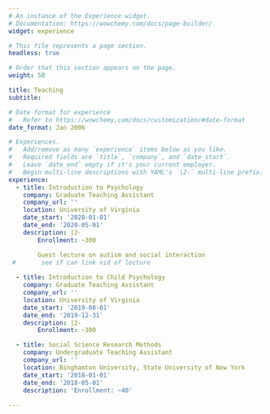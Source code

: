 ```yaml
---
# An instance of the Experience widget.
# Documentation: https://wowchemy.com/docs/page-builder/
widget: experience

# This file represents a page section.
headless: true

# Order that this section appears on the page.
weight: 50

title: Teaching
subtitle:

# Date format for experience
#   Refer to https://wowchemy.com/docs/customization/#date-format
date_format: Jan 2006

# Experiences.
#   Add/remove as many `experience` items below as you like.
#   Required fields are `title`, `company`, and `date_start`.
#   Leave `date_end` empty if it's your current employer.
#   Begin multi-line descriptions with YAML's `|2-` multi-line prefix.
experience:
  - title: Introduction to Psychology
    company: Graduate Teaching Assistant
    company_url: ''
    location: University of Virginia
    date_start: '2020-01-01'
    date_end: '2020-05-01'
    description: |2-
        Enrollment: ~300

        Guest lecture on autism and social interaction
 #       see if can link vid of lecture
        
  - title: Introduction to Child Psychology
    company: Graduate Teaching Assistant
    company_url: ''
    location: University of Virginia
    date_start: '2019-08-01'
    date_end: '2019-12-31'
    description: |2-
        Enrollment: ~300

  - title: Social Science Research Methods
    company: Undergraduate Teaching Assistant
    company_url: ''
    location: Binghamton University, State University of New York
    date_start: '2018-01-01'
    date_end: '2018-05-01'
    description: 'Enrollment: ~40'
        
---
```

